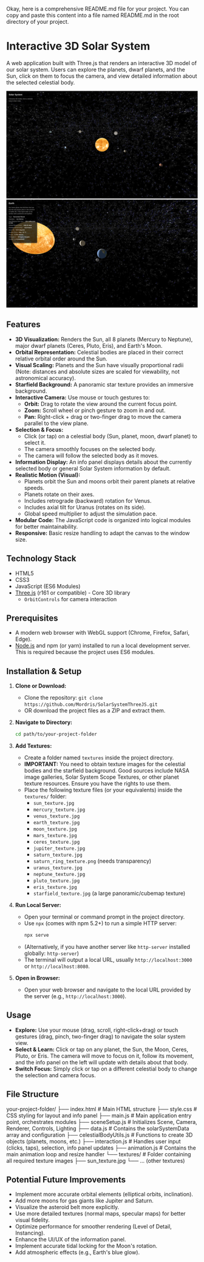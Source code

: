 Okay, here is a comprehensive README.md file for your project. You can copy and paste this content into a file named README.md in the root directory of your project.

# Interactive 3D Solar System

A web application built with Three.js that renders an interactive 3D model of our solar system. Users can explore the planets, dwarf planets, and the Sun, click on them to focus the camera, and view detailed information about the selected celestial body.

![Solar System View](./screenshots/solar.png)
![Earth View](./screenshots/earth.png)

## Features

- **3D Visualization:** Renders the Sun, all 8 planets (Mercury to Neptune), major dwarf planets (Ceres, Pluto, Eris), and Earth's Moon.
- **Orbital Representation:** Celestial bodies are placed in their correct relative orbital order around the Sun.
- **Visual Scaling:** Planets and the Sun have visually proportional radii (Note: distances and absolute sizes are scaled for viewability, not astronomical accuracy).
- **Starfield Background:** A panoramic star texture provides an immersive background.
- **Interactive Camera:** Use mouse or touch gestures to:
  - **Orbit:** Drag to rotate the view around the current focus point.
  - **Zoom:** Scroll wheel or pinch gesture to zoom in and out.
  - **Pan:** Right-click + drag or two-finger drag to move the camera parallel to the view plane.
- **Selection & Focus:**
  - Click (or tap) on a celestial body (Sun, planet, moon, dwarf planet) to select it.
  - The camera smoothly focuses on the selected body.
  - The camera will follow the selected body as it moves.
- **Information Display:** An info panel displays details about the currently selected body or general Solar System information by default.
- **Realistic Motion (Visual):**
  - Planets orbit the Sun and moons orbit their parent planets at relative speeds.
  - Planets rotate on their axes.
  - Includes retrograde (backward) rotation for Venus.
  - Includes axial tilt for Uranus (rotates on its side).
  - Global speed multiplier to adjust the simulation pace.
- **Modular Code:** The JavaScript code is organized into logical modules for better maintainability.
- **Responsive:** Basic resize handling to adapt the canvas to the window size.

## Technology Stack

- HTML5
- CSS3
- JavaScript (ES6 Modules)
- [Three.js](https://threejs.org/) (r161 or compatible) - Core 3D library
  - `OrbitControls` for camera interaction

## Prerequisites

- A modern web browser with WebGL support (Chrome, Firefox, Safari, Edge).
- [Node.js](https://nodejs.org/) and npm (or yarn) installed to run a local development server. This is required because the project uses ES6 modules.

## Installation & Setup

1.  **Clone or Download:**

    - Clone the repository: `git clone https://github.com/Mordris/SolarSystemThreeJS.git`
    - OR download the project files as a ZIP and extract them.

2.  **Navigate to Directory:**

    ```bash
    cd path/to/your-project-folder
    ```

3.  **Add Textures:**

    - Create a folder named `textures` inside the project directory.
    - **IMPORTANT:** You need to obtain texture images for the celestial bodies and the starfield background. Good sources include NASA image galleries, Solar System Scope Textures, or other planet texture resources. Ensure you have the rights to use them.
    - Place the following texture files (or your equivalents) inside the `textures/` folder:
      - `sun_texture.jpg`
      - `mercury_texture.jpg`
      - `venus_texture.jpg`
      - `earth_texture.jpg`
      - `moon_texture.jpg`
      - `mars_texture.jpg`
      - `ceres_texture.jpg`
      - `jupiter_texture.jpg`
      - `saturn_texture.jpg`
      - `saturn_ring_texture.png` (needs transparency)
      - `uranus_texture.jpg`
      - `neptune_texture.jpg`
      - `pluto_texture.jpg`
      - `eris_texture.jpg`
      - `starfield_texture.jpg` (a large panoramic/cubemap texture)

4.  **Run Local Server:**

    - Open your terminal or command prompt in the project directory.
    - Use `npx` (comes with npm 5.2+) to run a simple HTTP server:
      ```bash
      npx serve
      ```
    - (Alternatively, if you have another server like `http-server` installed globally: `http-server`)
    - The terminal will output a local URL, usually `http://localhost:3000` or `http://localhost:8080`.

5.  **Open in Browser:**
    - Open your web browser and navigate to the local URL provided by the server (e.g., `http://localhost:3000`).

## Usage

- **Explore:** Use your mouse (drag, scroll, right-click+drag) or touch gestures (drag, pinch, two-finger drag) to navigate the solar system view.
- **Select & Learn:** Click or tap on any planet, the Sun, the Moon, Ceres, Pluto, or Eris. The camera will move to focus on it, follow its movement, and the info panel on the left will update with details about that body.
- **Switch Focus:** Simply click or tap on a different celestial body to change the selection and camera focus.

## File Structure

your-project-folder/
├── index.html # Main HTML structure
├── style.css # CSS styling for layout and info panel
├── main.js # Main application entry point, orchestrates modules
├── sceneSetup.js # Initializes Scene, Camera, Renderer, Controls, Lighting
├── data.js # Contains the solarSystemData array and configuration
├── celestialBodyUtils.js # Functions to create 3D objects (planets, moons, etc.)
├── interaction.js # Handles user input (clicks, taps), selection, info panel updates
├── animation.js # Contains the main animation loop and resize handler
└── textures/ # Folder containing all required texture images
├── sun_texture.jpg
└── ... (other textures)

## Potential Future Improvements

- Implement more accurate orbital elements (elliptical orbits, inclination).
- Add more moons for gas giants like Jupiter and Saturn.
- Visualize the asteroid belt more explicitly.
- Use more detailed textures (normal maps, specular maps) for better visual fidelity.
- Optimize performance for smoother rendering (Level of Detail, Instancing).
- Enhance the UI/UX of the information panel.
- Implement accurate tidal locking for the Moon's rotation.
- Add atmospheric effects (e.g., Earth's blue glow).
